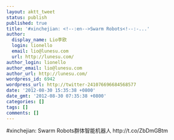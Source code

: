 ```yaml
---
layout: aktt_tweet
status: publish
published: true
title: '#xinchejian: <!--:en-->Swarm Robots<!--:-...'
author:
  display_name: Lio李欧
  login: lionello
  email: lio@lunesu.com
  url: http://lunesu.com/
author_login: lionello
author_email: lio@lunesu.com
author_url: http://lunesu.com/
wordpress_id: 6942
wordpress_url: http://twitter-241076696684568577
date: '2012-08-30 15:35:38 +0800'
date_gmt: '2012-08-30 07:35:38 +0800'
categories: []
tags: []
comments: []
---
```

<p>#xinchejian: <!--:en-->Swarm Robots<!--:--><!--:zh-->群体智能机器人<!--:--> http:&#47;&#47;t.co&#47;ZbDmGBtm</p>
